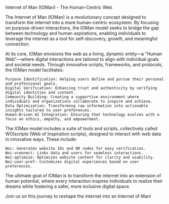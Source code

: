 Internet of Man (IOMan) - The Human-Centric Web

The Internet of Man (IOMan) is a revolutionary concept designed to transform the internet into a more human-centric ecosystem. By focusing on purpose-driven interactions, the IOMan model seeks to bridge the gap between technology and human aspirations, enabling individuals to leverage the internet as a tool for self-discovery, growth, and meaningful connection.

At its core, IOMan envisions the web as a living, dynamic entity—a "Human Web"—where digital interactions are tailored to align with individual goals and societal needs. Through innovative scripts, frameworks, and protocols, the IOMan model facilitates:

    Purpose Identification: Helping users define and pursue their personal and professional goals.
    Digital Verification: Enhancing trust and authenticity by verifying digital identities and content.
    Community Building: Creating a supportive environment where individuals and organizations collaborate to inspire and achieve.
    Data Optimization: Transforming raw information into actionable insights tailored to user preferences.
    Human-Driven AI Integration: Ensuring that technology evolves with a focus on ethics, empathy, and empowerment.

The IOMan model includes a suite of tools and scripts, collectively called WOIscripts (Web of Inspiration scripts), designed to interact with web data in innovative ways. These include:

    Woi: Generates website IDs and QR codes for easy verification.
    Woi-vconnect: Links data and users for seamless interactions.
    Woi-optimize: Optimizes website content for clarity and usability.
    Woi-user-pref: Customizes digital experiences based on user preferences.

The ultimate goal of IOMan is to transform the internet into an extension of human potential, where every interaction inspires individuals to realize their dreams while fostering a safer, more inclusive digital space.

Join us on this journey to reshape the internet into an Internet of Man!
